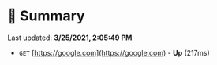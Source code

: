 # 📖 Summary
Last updated: **3/25/2021, 2:05:49 PM**

- `GET` [https://google.com](https://google.com) - **Up** (217ms)
